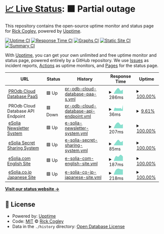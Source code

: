 # [📈 Live Status](https://uptime.esolia.pro): <!--live status--> **🟧 Partial outage**

This repository contains the open-source uptime monitor and status page for [Rick Cogley](https://rick.cogley.info), powered by [Upptime](https://github.com/upptime/upptime).

[![Uptime CI](https://github.com/koj-co/upptime/workflows/Uptime%20CI/badge.svg)](https://github.com/koj-co/upptime/actions?query=workflow%3A%22Uptime+CI%22)
[![Response Time CI](https://github.com/koj-co/upptime/workflows/Response%20Time%20CI/badge.svg)](https://github.com/koj-co/upptime/actions?query=workflow%3A%22Response+Time+CI%22)
[![Graphs CI](https://github.com/koj-co/upptime/workflows/Graphs%20CI/badge.svg)](https://github.com/koj-co/upptime/actions?query=workflow%3A%22Graphs+CI%22)
[![Static Site CI](https://github.com/koj-co/upptime/workflows/Static%20Site%20CI/badge.svg)](https://github.com/koj-co/upptime/actions?query=workflow%3A%22Static+Site+CI%22)
[![Summary CI](https://github.com/koj-co/upptime/workflows/Summary%20CI/badge.svg)](https://github.com/koj-co/upptime/actions?query=workflow%3A%22Summary+CI%22)

With [Upptime](https://upptime.js.org), you can get your own unlimited and free uptime monitor and status page, powered entirely by a GitHub repository. We use [Issues](https://github.com/RickCogley/esolia-uptime/issues) as incident reports, [Actions](https://github.com/RickCogley/esolia-uptime/actions) as uptime monitors, and [Pages](https://uptime.esolia.pro) for the status page.

<!--start: status pages-->
<!-- This summary is generated by Upptime (https://github.com/upptime/upptime) -->
<!-- Do not edit this manually, your changes will be overwritten -->
<!-- prettier-ignore -->
| URL | Status | History | Response Time | Uptime |
| --- | ------ | ------- | ------------- | ------ |
| <img alt="" src="https://favicons.githubusercontent.com/pro.dbflex.net" height="13"> [PROdb Cloud Database PaaS](https://pro.dbflex.net) | 🟩 Up | [pr-odb-cloud-database-paa-s.yml](https://github.com/RickCogley/esolia-uptime/commits/master/history/pr-odb-cloud-database-paa-s.yml) | <details><summary><img alt="Response time graph" src="./graphs/pr-odb-cloud-database-paa-s/response-time-week.png" height="20"> 286ms</summary><br><a href="https://uptime.esolia.pro/history/pr-odb-cloud-database-paa-s"><img alt="Response time 286" src="https://img.shields.io/endpoint?url=https%3A%2F%2Fraw.githubusercontent.com%2FRickCogley%2Fesolia-uptime%2Fmaster%2Fapi%2Fpr-odb-cloud-database-paa-s%2Fresponse-time.json"></a><br><a href="https://uptime.esolia.pro/history/pr-odb-cloud-database-paa-s"><img alt="24-hour response time 286" src="https://img.shields.io/endpoint?url=https%3A%2F%2Fraw.githubusercontent.com%2FRickCogley%2Fesolia-uptime%2Fmaster%2Fapi%2Fpr-odb-cloud-database-paa-s%2Fresponse-time-day.json"></a><br><a href="https://uptime.esolia.pro/history/pr-odb-cloud-database-paa-s"><img alt="7-day response time 286" src="https://img.shields.io/endpoint?url=https%3A%2F%2Fraw.githubusercontent.com%2FRickCogley%2Fesolia-uptime%2Fmaster%2Fapi%2Fpr-odb-cloud-database-paa-s%2Fresponse-time-week.json"></a><br><a href="https://uptime.esolia.pro/history/pr-odb-cloud-database-paa-s"><img alt="30-day response time 286" src="https://img.shields.io/endpoint?url=https%3A%2F%2Fraw.githubusercontent.com%2FRickCogley%2Fesolia-uptime%2Fmaster%2Fapi%2Fpr-odb-cloud-database-paa-s%2Fresponse-time-month.json"></a><br><a href="https://uptime.esolia.pro/history/pr-odb-cloud-database-paa-s"><img alt="1-year response time 286" src="https://img.shields.io/endpoint?url=https%3A%2F%2Fraw.githubusercontent.com%2FRickCogley%2Fesolia-uptime%2Fmaster%2Fapi%2Fpr-odb-cloud-database-paa-s%2Fresponse-time-year.json"></a></details> | <details><summary><a href="https://uptime.esolia.pro/history/pr-odb-cloud-database-paa-s">100.00%</a></summary><a href="https://uptime.esolia.pro/history/pr-odb-cloud-database-paa-s"><img alt="All-time uptime 100.00%" src="https://img.shields.io/endpoint?url=https%3A%2F%2Fraw.githubusercontent.com%2FRickCogley%2Fesolia-uptime%2Fmaster%2Fapi%2Fpr-odb-cloud-database-paa-s%2Fuptime.json"></a><br><a href="https://uptime.esolia.pro/history/pr-odb-cloud-database-paa-s"><img alt="24-hour uptime 100.00%" src="https://img.shields.io/endpoint?url=https%3A%2F%2Fraw.githubusercontent.com%2FRickCogley%2Fesolia-uptime%2Fmaster%2Fapi%2Fpr-odb-cloud-database-paa-s%2Fuptime-day.json"></a><br><a href="https://uptime.esolia.pro/history/pr-odb-cloud-database-paa-s"><img alt="7-day uptime 100.00%" src="https://img.shields.io/endpoint?url=https%3A%2F%2Fraw.githubusercontent.com%2FRickCogley%2Fesolia-uptime%2Fmaster%2Fapi%2Fpr-odb-cloud-database-paa-s%2Fuptime-week.json"></a><br><a href="https://uptime.esolia.pro/history/pr-odb-cloud-database-paa-s"><img alt="30-day uptime 100.00%" src="https://img.shields.io/endpoint?url=https%3A%2F%2Fraw.githubusercontent.com%2FRickCogley%2Fesolia-uptime%2Fmaster%2Fapi%2Fpr-odb-cloud-database-paa-s%2Fuptime-month.json"></a><br><a href="https://uptime.esolia.pro/history/pr-odb-cloud-database-paa-s"><img alt="1-year uptime 100.00%" src="https://img.shields.io/endpoint?url=https%3A%2F%2Fraw.githubusercontent.com%2FRickCogley%2Fesolia-uptime%2Fmaster%2Fapi%2Fpr-odb-cloud-database-paa-s%2Fuptime-year.json"></a></details>
| <img alt="" src="https://favicons.githubusercontent.com/pro.dbflex.net" height="13"> PROdb Cloud Database API Endpoint | 🟥 Down | [pr-odb-cloud-database-api-endpoint.yml](https://github.com/RickCogley/esolia-uptime/commits/master/history/pr-odb-cloud-database-api-endpoint.yml) | <details><summary><img alt="Response time graph" src="./graphs/pr-odb-cloud-database-api-endpoint/response-time-week.png" height="20"> 36ms</summary><br><a href="https://uptime.esolia.pro/history/pr-odb-cloud-database-api-endpoint"><img alt="Response time 36" src="https://img.shields.io/endpoint?url=https%3A%2F%2Fraw.githubusercontent.com%2FRickCogley%2Fesolia-uptime%2Fmaster%2Fapi%2Fpr-odb-cloud-database-api-endpoint%2Fresponse-time.json"></a><br><a href="https://uptime.esolia.pro/history/pr-odb-cloud-database-api-endpoint"><img alt="24-hour response time 36" src="https://img.shields.io/endpoint?url=https%3A%2F%2Fraw.githubusercontent.com%2FRickCogley%2Fesolia-uptime%2Fmaster%2Fapi%2Fpr-odb-cloud-database-api-endpoint%2Fresponse-time-day.json"></a><br><a href="https://uptime.esolia.pro/history/pr-odb-cloud-database-api-endpoint"><img alt="7-day response time 36" src="https://img.shields.io/endpoint?url=https%3A%2F%2Fraw.githubusercontent.com%2FRickCogley%2Fesolia-uptime%2Fmaster%2Fapi%2Fpr-odb-cloud-database-api-endpoint%2Fresponse-time-week.json"></a><br><a href="https://uptime.esolia.pro/history/pr-odb-cloud-database-api-endpoint"><img alt="30-day response time 36" src="https://img.shields.io/endpoint?url=https%3A%2F%2Fraw.githubusercontent.com%2FRickCogley%2Fesolia-uptime%2Fmaster%2Fapi%2Fpr-odb-cloud-database-api-endpoint%2Fresponse-time-month.json"></a><br><a href="https://uptime.esolia.pro/history/pr-odb-cloud-database-api-endpoint"><img alt="1-year response time 36" src="https://img.shields.io/endpoint?url=https%3A%2F%2Fraw.githubusercontent.com%2FRickCogley%2Fesolia-uptime%2Fmaster%2Fapi%2Fpr-odb-cloud-database-api-endpoint%2Fresponse-time-year.json"></a></details> | <details><summary><a href="https://uptime.esolia.pro/history/pr-odb-cloud-database-api-endpoint">9.61%</a></summary><a href="https://uptime.esolia.pro/history/pr-odb-cloud-database-api-endpoint"><img alt="All-time uptime 9.61%" src="https://img.shields.io/endpoint?url=https%3A%2F%2Fraw.githubusercontent.com%2FRickCogley%2Fesolia-uptime%2Fmaster%2Fapi%2Fpr-odb-cloud-database-api-endpoint%2Fuptime.json"></a><br><a href="https://uptime.esolia.pro/history/pr-odb-cloud-database-api-endpoint"><img alt="24-hour uptime 9.61%" src="https://img.shields.io/endpoint?url=https%3A%2F%2Fraw.githubusercontent.com%2FRickCogley%2Fesolia-uptime%2Fmaster%2Fapi%2Fpr-odb-cloud-database-api-endpoint%2Fuptime-day.json"></a><br><a href="https://uptime.esolia.pro/history/pr-odb-cloud-database-api-endpoint"><img alt="7-day uptime 9.61%" src="https://img.shields.io/endpoint?url=https%3A%2F%2Fraw.githubusercontent.com%2FRickCogley%2Fesolia-uptime%2Fmaster%2Fapi%2Fpr-odb-cloud-database-api-endpoint%2Fuptime-week.json"></a><br><a href="https://uptime.esolia.pro/history/pr-odb-cloud-database-api-endpoint"><img alt="30-day uptime 9.61%" src="https://img.shields.io/endpoint?url=https%3A%2F%2Fraw.githubusercontent.com%2FRickCogley%2Fesolia-uptime%2Fmaster%2Fapi%2Fpr-odb-cloud-database-api-endpoint%2Fuptime-month.json"></a><br><a href="https://uptime.esolia.pro/history/pr-odb-cloud-database-api-endpoint"><img alt="1-year uptime 9.61%" src="https://img.shields.io/endpoint?url=https%3A%2F%2Fraw.githubusercontent.com%2FRickCogley%2Fesolia-uptime%2Fmaster%2Fapi%2Fpr-odb-cloud-database-api-endpoint%2Fuptime-year.json"></a></details>
| <img alt="" src="https://favicons.githubusercontent.com/send.esolia.pro" height="13"> [eSolia Newsletter System](https://send.esolia.pro) | 🟩 Up | [e-solia-newsletter-system.yml](https://github.com/RickCogley/esolia-uptime/commits/master/history/e-solia-newsletter-system.yml) | <details><summary><img alt="Response time graph" src="./graphs/e-solia-newsletter-system/response-time-week.png" height="20"> 207ms</summary><br><a href="https://uptime.esolia.pro/history/e-solia-newsletter-system"><img alt="Response time 207" src="https://img.shields.io/endpoint?url=https%3A%2F%2Fraw.githubusercontent.com%2FRickCogley%2Fesolia-uptime%2Fmaster%2Fapi%2Fe-solia-newsletter-system%2Fresponse-time.json"></a><br><a href="https://uptime.esolia.pro/history/e-solia-newsletter-system"><img alt="24-hour response time 207" src="https://img.shields.io/endpoint?url=https%3A%2F%2Fraw.githubusercontent.com%2FRickCogley%2Fesolia-uptime%2Fmaster%2Fapi%2Fe-solia-newsletter-system%2Fresponse-time-day.json"></a><br><a href="https://uptime.esolia.pro/history/e-solia-newsletter-system"><img alt="7-day response time 207" src="https://img.shields.io/endpoint?url=https%3A%2F%2Fraw.githubusercontent.com%2FRickCogley%2Fesolia-uptime%2Fmaster%2Fapi%2Fe-solia-newsletter-system%2Fresponse-time-week.json"></a><br><a href="https://uptime.esolia.pro/history/e-solia-newsletter-system"><img alt="30-day response time 207" src="https://img.shields.io/endpoint?url=https%3A%2F%2Fraw.githubusercontent.com%2FRickCogley%2Fesolia-uptime%2Fmaster%2Fapi%2Fe-solia-newsletter-system%2Fresponse-time-month.json"></a><br><a href="https://uptime.esolia.pro/history/e-solia-newsletter-system"><img alt="1-year response time 207" src="https://img.shields.io/endpoint?url=https%3A%2F%2Fraw.githubusercontent.com%2FRickCogley%2Fesolia-uptime%2Fmaster%2Fapi%2Fe-solia-newsletter-system%2Fresponse-time-year.json"></a></details> | <details><summary><a href="https://uptime.esolia.pro/history/e-solia-newsletter-system">100.00%</a></summary><a href="https://uptime.esolia.pro/history/e-solia-newsletter-system"><img alt="All-time uptime 100.00%" src="https://img.shields.io/endpoint?url=https%3A%2F%2Fraw.githubusercontent.com%2FRickCogley%2Fesolia-uptime%2Fmaster%2Fapi%2Fe-solia-newsletter-system%2Fuptime.json"></a><br><a href="https://uptime.esolia.pro/history/e-solia-newsletter-system"><img alt="24-hour uptime 100.00%" src="https://img.shields.io/endpoint?url=https%3A%2F%2Fraw.githubusercontent.com%2FRickCogley%2Fesolia-uptime%2Fmaster%2Fapi%2Fe-solia-newsletter-system%2Fuptime-day.json"></a><br><a href="https://uptime.esolia.pro/history/e-solia-newsletter-system"><img alt="7-day uptime 100.00%" src="https://img.shields.io/endpoint?url=https%3A%2F%2Fraw.githubusercontent.com%2FRickCogley%2Fesolia-uptime%2Fmaster%2Fapi%2Fe-solia-newsletter-system%2Fuptime-week.json"></a><br><a href="https://uptime.esolia.pro/history/e-solia-newsletter-system"><img alt="30-day uptime 100.00%" src="https://img.shields.io/endpoint?url=https%3A%2F%2Fraw.githubusercontent.com%2FRickCogley%2Fesolia-uptime%2Fmaster%2Fapi%2Fe-solia-newsletter-system%2Fuptime-month.json"></a><br><a href="https://uptime.esolia.pro/history/e-solia-newsletter-system"><img alt="1-year uptime 100.00%" src="https://img.shields.io/endpoint?url=https%3A%2F%2Fraw.githubusercontent.com%2FRickCogley%2Fesolia-uptime%2Fmaster%2Fapi%2Fe-solia-newsletter-system%2Fuptime-year.json"></a></details>
| <img alt="" src="https://favicons.githubusercontent.com/salty.esolia.pro" height="13"> [eSolia Secret Sharing System](https://salty.esolia.pro) | 🟩 Up | [e-solia-secret-sharing-system.yml](https://github.com/RickCogley/esolia-uptime/commits/master/history/e-solia-secret-sharing-system.yml) | <details><summary><img alt="Response time graph" src="./graphs/e-solia-secret-sharing-system/response-time-week.png" height="20"> 85ms</summary><br><a href="https://uptime.esolia.pro/history/e-solia-secret-sharing-system"><img alt="Response time 85" src="https://img.shields.io/endpoint?url=https%3A%2F%2Fraw.githubusercontent.com%2FRickCogley%2Fesolia-uptime%2Fmaster%2Fapi%2Fe-solia-secret-sharing-system%2Fresponse-time.json"></a><br><a href="https://uptime.esolia.pro/history/e-solia-secret-sharing-system"><img alt="24-hour response time 85" src="https://img.shields.io/endpoint?url=https%3A%2F%2Fraw.githubusercontent.com%2FRickCogley%2Fesolia-uptime%2Fmaster%2Fapi%2Fe-solia-secret-sharing-system%2Fresponse-time-day.json"></a><br><a href="https://uptime.esolia.pro/history/e-solia-secret-sharing-system"><img alt="7-day response time 85" src="https://img.shields.io/endpoint?url=https%3A%2F%2Fraw.githubusercontent.com%2FRickCogley%2Fesolia-uptime%2Fmaster%2Fapi%2Fe-solia-secret-sharing-system%2Fresponse-time-week.json"></a><br><a href="https://uptime.esolia.pro/history/e-solia-secret-sharing-system"><img alt="30-day response time 85" src="https://img.shields.io/endpoint?url=https%3A%2F%2Fraw.githubusercontent.com%2FRickCogley%2Fesolia-uptime%2Fmaster%2Fapi%2Fe-solia-secret-sharing-system%2Fresponse-time-month.json"></a><br><a href="https://uptime.esolia.pro/history/e-solia-secret-sharing-system"><img alt="1-year response time 85" src="https://img.shields.io/endpoint?url=https%3A%2F%2Fraw.githubusercontent.com%2FRickCogley%2Fesolia-uptime%2Fmaster%2Fapi%2Fe-solia-secret-sharing-system%2Fresponse-time-year.json"></a></details> | <details><summary><a href="https://uptime.esolia.pro/history/e-solia-secret-sharing-system">100.00%</a></summary><a href="https://uptime.esolia.pro/history/e-solia-secret-sharing-system"><img alt="All-time uptime 100.00%" src="https://img.shields.io/endpoint?url=https%3A%2F%2Fraw.githubusercontent.com%2FRickCogley%2Fesolia-uptime%2Fmaster%2Fapi%2Fe-solia-secret-sharing-system%2Fuptime.json"></a><br><a href="https://uptime.esolia.pro/history/e-solia-secret-sharing-system"><img alt="24-hour uptime 100.00%" src="https://img.shields.io/endpoint?url=https%3A%2F%2Fraw.githubusercontent.com%2FRickCogley%2Fesolia-uptime%2Fmaster%2Fapi%2Fe-solia-secret-sharing-system%2Fuptime-day.json"></a><br><a href="https://uptime.esolia.pro/history/e-solia-secret-sharing-system"><img alt="7-day uptime 100.00%" src="https://img.shields.io/endpoint?url=https%3A%2F%2Fraw.githubusercontent.com%2FRickCogley%2Fesolia-uptime%2Fmaster%2Fapi%2Fe-solia-secret-sharing-system%2Fuptime-week.json"></a><br><a href="https://uptime.esolia.pro/history/e-solia-secret-sharing-system"><img alt="30-day uptime 100.00%" src="https://img.shields.io/endpoint?url=https%3A%2F%2Fraw.githubusercontent.com%2FRickCogley%2Fesolia-uptime%2Fmaster%2Fapi%2Fe-solia-secret-sharing-system%2Fuptime-month.json"></a><br><a href="https://uptime.esolia.pro/history/e-solia-secret-sharing-system"><img alt="1-year uptime 100.00%" src="https://img.shields.io/endpoint?url=https%3A%2F%2Fraw.githubusercontent.com%2FRickCogley%2Fesolia-uptime%2Fmaster%2Fapi%2Fe-solia-secret-sharing-system%2Fuptime-year.json"></a></details>
| <img alt="" src="https://favicons.githubusercontent.com/esolia.com" height="13"> [eSolia.com English Site](https://esolia.com) | 🟩 Up | [e-solia-com-english-site.yml](https://github.com/RickCogley/esolia-uptime/commits/master/history/e-solia-com-english-site.yml) | <details><summary><img alt="Response time graph" src="./graphs/e-solia-com-english-site/response-time-week.png" height="20"> 187ms</summary><br><a href="https://uptime.esolia.pro/history/e-solia-com-english-site"><img alt="Response time 187" src="https://img.shields.io/endpoint?url=https%3A%2F%2Fraw.githubusercontent.com%2FRickCogley%2Fesolia-uptime%2Fmaster%2Fapi%2Fe-solia-com-english-site%2Fresponse-time.json"></a><br><a href="https://uptime.esolia.pro/history/e-solia-com-english-site"><img alt="24-hour response time 187" src="https://img.shields.io/endpoint?url=https%3A%2F%2Fraw.githubusercontent.com%2FRickCogley%2Fesolia-uptime%2Fmaster%2Fapi%2Fe-solia-com-english-site%2Fresponse-time-day.json"></a><br><a href="https://uptime.esolia.pro/history/e-solia-com-english-site"><img alt="7-day response time 187" src="https://img.shields.io/endpoint?url=https%3A%2F%2Fraw.githubusercontent.com%2FRickCogley%2Fesolia-uptime%2Fmaster%2Fapi%2Fe-solia-com-english-site%2Fresponse-time-week.json"></a><br><a href="https://uptime.esolia.pro/history/e-solia-com-english-site"><img alt="30-day response time 187" src="https://img.shields.io/endpoint?url=https%3A%2F%2Fraw.githubusercontent.com%2FRickCogley%2Fesolia-uptime%2Fmaster%2Fapi%2Fe-solia-com-english-site%2Fresponse-time-month.json"></a><br><a href="https://uptime.esolia.pro/history/e-solia-com-english-site"><img alt="1-year response time 187" src="https://img.shields.io/endpoint?url=https%3A%2F%2Fraw.githubusercontent.com%2FRickCogley%2Fesolia-uptime%2Fmaster%2Fapi%2Fe-solia-com-english-site%2Fresponse-time-year.json"></a></details> | <details><summary><a href="https://uptime.esolia.pro/history/e-solia-com-english-site">100.00%</a></summary><a href="https://uptime.esolia.pro/history/e-solia-com-english-site"><img alt="All-time uptime 100.00%" src="https://img.shields.io/endpoint?url=https%3A%2F%2Fraw.githubusercontent.com%2FRickCogley%2Fesolia-uptime%2Fmaster%2Fapi%2Fe-solia-com-english-site%2Fuptime.json"></a><br><a href="https://uptime.esolia.pro/history/e-solia-com-english-site"><img alt="24-hour uptime 100.00%" src="https://img.shields.io/endpoint?url=https%3A%2F%2Fraw.githubusercontent.com%2FRickCogley%2Fesolia-uptime%2Fmaster%2Fapi%2Fe-solia-com-english-site%2Fuptime-day.json"></a><br><a href="https://uptime.esolia.pro/history/e-solia-com-english-site"><img alt="7-day uptime 100.00%" src="https://img.shields.io/endpoint?url=https%3A%2F%2Fraw.githubusercontent.com%2FRickCogley%2Fesolia-uptime%2Fmaster%2Fapi%2Fe-solia-com-english-site%2Fuptime-week.json"></a><br><a href="https://uptime.esolia.pro/history/e-solia-com-english-site"><img alt="30-day uptime 100.00%" src="https://img.shields.io/endpoint?url=https%3A%2F%2Fraw.githubusercontent.com%2FRickCogley%2Fesolia-uptime%2Fmaster%2Fapi%2Fe-solia-com-english-site%2Fuptime-month.json"></a><br><a href="https://uptime.esolia.pro/history/e-solia-com-english-site"><img alt="1-year uptime 100.00%" src="https://img.shields.io/endpoint?url=https%3A%2F%2Fraw.githubusercontent.com%2FRickCogley%2Fesolia-uptime%2Fmaster%2Fapi%2Fe-solia-com-english-site%2Fuptime-year.json"></a></details>
| <img alt="" src="https://favicons.githubusercontent.com/esolia.co.jp" height="13"> [eSolia.co.jp Japanese Site](https://esolia.co.jp) | 🟩 Up | [e-solia-co-jp-japanese-site.yml](https://github.com/RickCogley/esolia-uptime/commits/master/history/e-solia-co-jp-japanese-site.yml) | <details><summary><img alt="Response time graph" src="./graphs/e-solia-co-jp-japanese-site/response-time-week.png" height="20"> 218ms</summary><br><a href="https://uptime.esolia.pro/history/e-solia-co-jp-japanese-site"><img alt="Response time 218" src="https://img.shields.io/endpoint?url=https%3A%2F%2Fraw.githubusercontent.com%2FRickCogley%2Fesolia-uptime%2Fmaster%2Fapi%2Fe-solia-co-jp-japanese-site%2Fresponse-time.json"></a><br><a href="https://uptime.esolia.pro/history/e-solia-co-jp-japanese-site"><img alt="24-hour response time 218" src="https://img.shields.io/endpoint?url=https%3A%2F%2Fraw.githubusercontent.com%2FRickCogley%2Fesolia-uptime%2Fmaster%2Fapi%2Fe-solia-co-jp-japanese-site%2Fresponse-time-day.json"></a><br><a href="https://uptime.esolia.pro/history/e-solia-co-jp-japanese-site"><img alt="7-day response time 218" src="https://img.shields.io/endpoint?url=https%3A%2F%2Fraw.githubusercontent.com%2FRickCogley%2Fesolia-uptime%2Fmaster%2Fapi%2Fe-solia-co-jp-japanese-site%2Fresponse-time-week.json"></a><br><a href="https://uptime.esolia.pro/history/e-solia-co-jp-japanese-site"><img alt="30-day response time 218" src="https://img.shields.io/endpoint?url=https%3A%2F%2Fraw.githubusercontent.com%2FRickCogley%2Fesolia-uptime%2Fmaster%2Fapi%2Fe-solia-co-jp-japanese-site%2Fresponse-time-month.json"></a><br><a href="https://uptime.esolia.pro/history/e-solia-co-jp-japanese-site"><img alt="1-year response time 218" src="https://img.shields.io/endpoint?url=https%3A%2F%2Fraw.githubusercontent.com%2FRickCogley%2Fesolia-uptime%2Fmaster%2Fapi%2Fe-solia-co-jp-japanese-site%2Fresponse-time-year.json"></a></details> | <details><summary><a href="https://uptime.esolia.pro/history/e-solia-co-jp-japanese-site">100.00%</a></summary><a href="https://uptime.esolia.pro/history/e-solia-co-jp-japanese-site"><img alt="All-time uptime 100.00%" src="https://img.shields.io/endpoint?url=https%3A%2F%2Fraw.githubusercontent.com%2FRickCogley%2Fesolia-uptime%2Fmaster%2Fapi%2Fe-solia-co-jp-japanese-site%2Fuptime.json"></a><br><a href="https://uptime.esolia.pro/history/e-solia-co-jp-japanese-site"><img alt="24-hour uptime 100.00%" src="https://img.shields.io/endpoint?url=https%3A%2F%2Fraw.githubusercontent.com%2FRickCogley%2Fesolia-uptime%2Fmaster%2Fapi%2Fe-solia-co-jp-japanese-site%2Fuptime-day.json"></a><br><a href="https://uptime.esolia.pro/history/e-solia-co-jp-japanese-site"><img alt="7-day uptime 100.00%" src="https://img.shields.io/endpoint?url=https%3A%2F%2Fraw.githubusercontent.com%2FRickCogley%2Fesolia-uptime%2Fmaster%2Fapi%2Fe-solia-co-jp-japanese-site%2Fuptime-week.json"></a><br><a href="https://uptime.esolia.pro/history/e-solia-co-jp-japanese-site"><img alt="30-day uptime 100.00%" src="https://img.shields.io/endpoint?url=https%3A%2F%2Fraw.githubusercontent.com%2FRickCogley%2Fesolia-uptime%2Fmaster%2Fapi%2Fe-solia-co-jp-japanese-site%2Fuptime-month.json"></a><br><a href="https://uptime.esolia.pro/history/e-solia-co-jp-japanese-site"><img alt="1-year uptime 100.00%" src="https://img.shields.io/endpoint?url=https%3A%2F%2Fraw.githubusercontent.com%2FRickCogley%2Fesolia-uptime%2Fmaster%2Fapi%2Fe-solia-co-jp-japanese-site%2Fuptime-year.json"></a></details>

<!--end: status pages-->

[**Visit our status website →**](https://uptime.esolia.pro)

## 📄 License

- Powered by: [Upptime](https://github.com/upptime/upptime)
- Code: [MIT](./LICENSE) © [Rick Cogley](https://rick.cogley.info)
- Data in the `./history` directory: [Open Database License](https://opendatacommons.org/licenses/odbl/1-0/)
